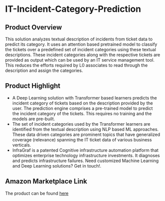 # IT-Incident-Category-Prediction

## Product Overview
This solution analyzes textual description of incidents from ticket data to predict its category. It uses an attention based pretrained model to  classify the tickets over a predefined set of incident categories using these textual descriptions. These incident categories along with the respective tickets are provided as output which can be used by an IT service management tool. This reduces the efforts required by L0 associates to read through the description and assign the categories.

## Product Highlight
* A Deep Learning solution with Transformer based learners predicts the incident category of tickets based on the description provided by the user. The prediction engine comprises a pre-trained model to predict the incident category of the tickets. This requires no training and the models are pre-built.
* The set of incident categories used by the Transformer learners are identified from the textual description using NLP based ML approaches. These data driven categories are prominent topics that have generalized coverage (relevance) spanning the IT ticket data of various business verticals.
* InfraGraf is a patented Cognitive infrastructure automation platform that optimizes enterprise technology infrastructure investments. It diagnoses and predicts infrastructure failures. Need customized Machine Learning and Deep Learning solutions? Get in touch!.

## Amazon Marketplace Link
The product can be found [here](https://aws.amazon.com/marketplace/)

